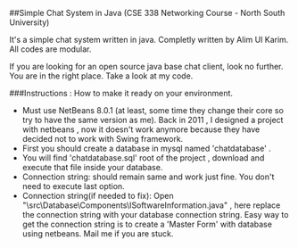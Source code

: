 ##Simple Chat System in Java (CSE 338 Networking Course - North South University)

It's a simple chat system written in java. Completly written by Alim Ul Karim. All codes are modular. 

If you are looking for an open source java base chat client, look no further. You are in the right place. Take a look at my code.

###Instructions : How to make it ready on your environment. 


- Must use NetBeans 8.0.1 (at least, some time they change their core so try to have the same version as me). Back in 2011 , I designed a project with netbeans , now it doesn't work anymore because they have decided not to work with Swing framework.
- First you should create a database in mysql named 'chatdatabase' .
- You will find 'chatdatabase.sql' root of the project , download and execute that file inside your database.
- Connection string: should remain same and work just fine. You don't need to execute last option.
- Connection string(if needed to fix): Open "\src\Database\Components\ISoftwareInformation.java" , here replace the connection string with your database connection string. Easy way to get the connection string is to create a 'Master Form' with database using netbeans. Mail me if you are stuck.


  

